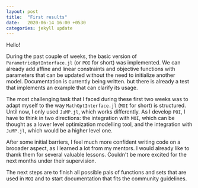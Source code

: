 ```yaml
---
layout: post
title:  "First results"
date:   2020-06-14 16:00 +0530
categories: jekyll update
---
```


Hello!

During the past couple of weeks, the basic version of `ParametricOptInterface.jl` (or `POI` for short) was implemented. 
We can already add affine and linear constraints and objective functions with parameters that can be updated without the need to initialize another model.
Documentation is currently being written. but there is already a test that implements an example that can clarify its usage.

The most challenging task that I faced during these first two weeks was to adapt myself to the way `MathOptInterface.jl` (`MOI` for short) is structured. Until now, I only used `JuMP.jl`, which works differently.
As I develop `POI`, I have to think in two directions: the integration with `MOI`, which can be thought as a lower level optimization modelling tool, and the integration with `JuMP.jl`, which would be a higher level one.

After some initial barriers, I feel much more confident writing code on a brooader aspect, as I learned a lot from my mentors.
I would already like to thamk them for several valuable lessons. Couldn't be more excited for the next months under their supervision.

The next steps are to finish all possible pais of functions and sets that are used in `MOI` and to start documentation that fits the community guidelines.






